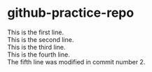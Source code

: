 # github-practice-repo

This is the first line.
<br>
This is the second line.
<br>
This is the third line.
<br>
This is the fourth line.
<br>
The fifth line was modified in commit number 2.